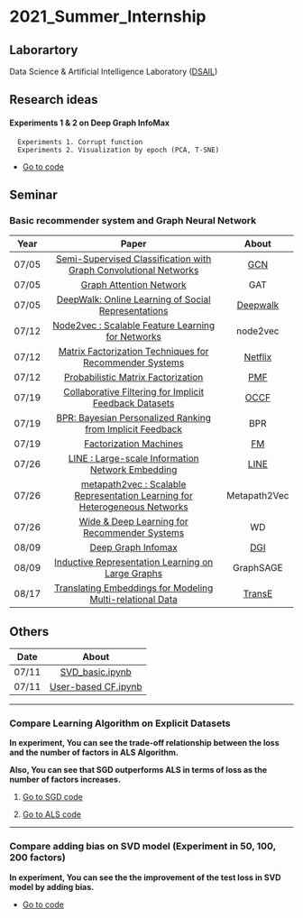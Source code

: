 # 2021_Summer_Internship

## Laborartory

Data Science & Artificial Intelligence Laboratory ([DSAIL](http://dsail.kaist.ac.kr/))


## Research ideas

#### Experiments 1 & 2 on Deep Graph InfoMax
```
  Experiments 1. Corrupt function
  Experiments 2. Visualization by epoch (PCA, T-SNE)
```
- [Go to code](https://github.com/rlagywns0213/2021_Summer_Internship/tree/main/Graph%20Neural%20Network/DGI)

## Seminar
### Basic recommender system and Graph Neural Network
| Year | Paper | About |
| :---: | :------------: |  :---: |
| 07/05| [Semi-Supervised Classification with Graph Convolutional Networks](https://arxiv.org/abs/1609.02907)|[GCN](https://github.com/rlagywns0213/2021_Summer_Internship/tree/main/Graph%20Neural%20Network/GCN)
| 07/05|[Graph Attention Network](https://arxiv.org/abs/1710.10903) |GAT
| 07/05| [DeepWalk: Online Learning of Social Representations](https://arxiv.org/abs/1403.6652)|[Deepwalk](https://github.com/rlagywns0213/2021_Summer_Internship/tree/main/Graph%20Neural%20Network/RandomWalk/Deepwalk)
| 07/12|[Node2vec : Scalable Feature Learning for Networks](https://arxiv.org/abs/1607.00653) |node2vec
| 07/12| [Matrix Factorization Techniques for Recommender Systems](https://datajobs.com/data-science-repo/Recommender-Systems-[Netflix].pdf)|[Netflix](https://github.com/rlagywns0213/2021_Summer_Internship/tree/main/RecSys/Netflix)
| 07/12| [Probabilistic Matrix Factorization](https://papers.nips.cc/paper/2007/file/d7322ed717dedf1eb4e6e52a37ea7bcd-Paper.pdf)|[PMF](https://github.com/rlagywns0213/2021_Summer_Internship/tree/main/RecSys/PMF)
| 07/19| [Collaborative Filtering for Implicit Feedback Datasets](http://yifanhu.net/PUB/cf.pdf)|[OCCF](https://github.com/rlagywns0213/2021_Summer_Internship/tree/main/RecSys/OCCF)
| 07/19|[BPR: Bayesian Personalized Ranking from Implicit Feedback](https://arxiv.org/ftp/arxiv/papers/1205/1205.2618.pdf)| BPR |
| 07/19| [Factorization Machines](https://www.csie.ntu.edu.tw/~b97053/paper/Rendle2010FM.pdf)| [FM](https://github.com/rlagywns0213/2021_Summer_Internship/tree/main/RecSys/FM) |
| 07/26| [LINE : Large-scale Information Network Embedding](https://arxiv.org/abs/1503.03578)| [LINE](https://github.com/rlagywns0213/2021_Summer_Internship/tree/main/Graph%20Neural%20Network/RandomWalk/LINE) |
| 07/26 | [metapath2vec : Scalable Representation Learning for Heterogeneous Networks](https://dl.acm.org/doi/10.1145/3097983.3098036)| Metapath2Vec
| 07/26 |[Wide & Deep Learning for Recommender Systems](https://arxiv.org/abs/1606.07792)| WD |
| 08/09 |[Deep Graph Infomax](https://arxiv.org/abs/1809.10341)| [DGI](https://github.com/rlagywns0213/2021_Summer_Internship/tree/main/Graph%20Neural%20Network/DGI) |
| 08/09 | [Inductive Representation Learning on Large Graphs](https://papers.nips.cc/paper/2017/file/5dd9db5e033da9c6fb5ba83c7a7ebea9-Paper.pdf)| GraphSAGE |
| 08/17 | [Translating Embeddings for Modeling Multi-relational Data](https://papers.nips.cc/paper/2013/hash/1cecc7a77928ca8133fa24680a88d2f9-Abstract.html)| [TransE](https://github.com/rlagywns0213/2021_Summer_Internship/tree/main/Graph%20Neural%20Network/KnowledgeGraph/TransE) |


## Others

| Date | About|
|  :---:|  :---: |
| 07/11 | [SVD_basic.ipynb](https://github.com/rlagywns0213/2021_Summer_Internship/blob/main/RecSys/SVD_basic.ipynb)
| 07/11 | [User-based CF.ipynb](https://github.com/rlagywns0213/2021_Summer_Internship/blob/main/RecSys/User-based%20CF.ipynb)

---

### Compare Learning Algorithm on Explicit Datasets

**In experiment, You can see the trade-off relationship between the loss and the number of factors in ALS Algorithm.**

**Also, You can see that SGD outperforms ALS in terms of loss as the number of factors increases.**
  1. [Go to SGD code](https://github.com/rlagywns0213/2021_Summer_Internship/tree/main/RecSys/SGD)

  2. [Go to ALS code](https://github.com/rlagywns0213/2021_Summer_Internship/tree/main/RecSys/ALS)

---

### Compare adding bias on SVD model (Experiment in 50, 100, 200 factors)

  **In experiment, You can see the the improvement of the test loss in SVD model by adding bias.**

  - [Go to code](https://github.com/rlagywns0213/2021_Summer_Internship/tree/main/RecSys/Netflix)
